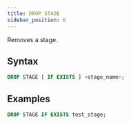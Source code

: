 ```yaml
---
title: DROP STAGE
sidebar_position: 6
---
```


Removes a stage.

## Syntax

```sql
DROP STAGE [ IF EXISTS ] <stage_name>;
```

## Examples

```sql
DROP STAGE IF EXISTS test_stage;
```